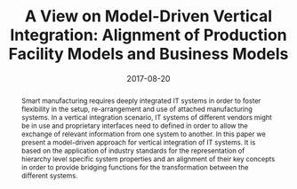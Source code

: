 ---
abstract: Smart manufacturing requires deeply integrated IT systems in order to foster
  flexibility in the setup, re-arrangement and use of attached manufacturing systems.
  In a vertical integration scenario, IT systems of different vendors might be in
  use and proprietary interfaces need to defined in order to allow the exchange of
  relevant information from one system to another. In this paper we present a model-driven
  approach for vertical integration of IT systems. It is based on the application
  of industry standards for the representation of hierarchy level specific system
  properties and an alignment of their key concepts in order to provide bridging functions
  for the transformation between the different systems.
authors:
- Bernhard Wally
- Christian Huemer
- Alexandra Mazak
date: '2017-08-20'
featured: false
links:
- name: Publik
  url: https://publik.tuwien.ac.at/showentry.php?ID=260992&lang=2
publication_types:
- '1'
publishDate: '2017-08-20'
specifics: 'Vortrag: 13th IEEE Conference on Automation Science and Engineering (CASE
  2017), Xi''an, China; 20.08.2017 - 23.08.2017; in: "Proceedings of the 13th IEEE
  Conference on Automation Science and Engineering", IEEE, (2017), ISBN: 978-1-5090-6780-0;
  S. 1012 - 1018.'
title: 'A View on Model-Driven Vertical Integration: Alignment of Production Facility
  Models and Business Models'
url_pdf: ''
---